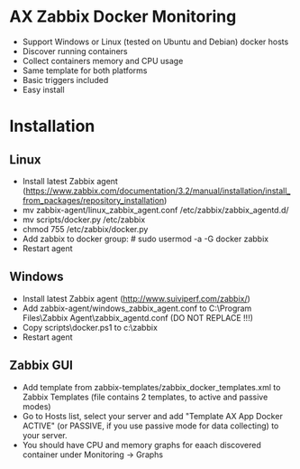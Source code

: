 # AX Zabbix Docker Monitoring

* Support Windows or Linux (tested on Ubuntu and Debian) docker hosts
* Discover running containers
* Collect containers memory and CPU usage
* Same template for both platforms
* Basic triggers included
* Easy install

# Installation

## Linux 
* Install latest Zabbix agent (https://www.zabbix.com/documentation/3.2/manual/installation/install_from_packages/repository_installation)
* mv zabbix-agent/linux_zabbix_agent.conf  /etc/zabbix/zabbix_agentd.d/
* mv scripts/docker.py /etc/zabbix
* chmod 755 /etc/zabbix/docker.py
* Add zabbix to docker group: # sudo usermod -a -G docker zabbix
* Restart agent

## Windows
* Install latest Zabbix agent (http://www.suiviperf.com/zabbix/)
* Add zabbix-agent/windows_zabbix_agent.conf to C:\Program Files\Zabbix Agent\zabbix_agentd.conf (DO NOT REPLACE !!!)
* Copy scripts\docker.ps1 to c:\zabbix
* Restart agent

## Zabbix GUI
* Add template from zabbix-templates/zabbix_docker_templates.xml to Zabbix Templates (file contains 2 templates, to active and passive modes)
* Go to Hosts list, select your server and add "Template AX App Docker ACTIVE" (or PASSIVE, if you use passive mode for data collecting) to your server.
* You should have CPU and memory graphs for eaach discovered container under Monitoring -> Graphs
